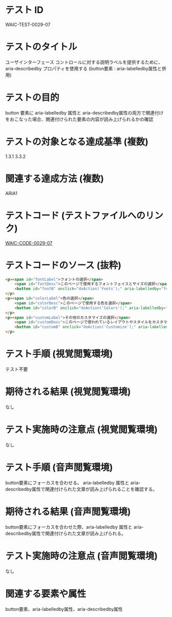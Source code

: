 

# テスト ID
WAIC-TEST-0029-07

# テストのタイトル
ユーザインターフェース コントロールに対する説明ラベルを提供するために、aria-describedby プロパティを使用する (button要素 : aria-labelledby属性と併用)

# テストの目的
button 要素に aria-labelledby 属性と aria-describedby属性の両方で関連付けをおこなった場合、関連付けられた要素の内容が読み上げられるかの確認

# テストの対象となる達成基準 (複数)
1.3.1
3.3.2

# 関連する達成方法 (複数)
ARIA1

# テストコード (テストファイルへのリンク)
[WAIC-CODE-0029-07](https://waic.github.io/as_test/WAIC-CODE/WAIC-CODE-0029-07.html)

# テストコードのソース (抜粋)
```html
<p><span id="fontLabel">フォントの選択</span>
    <span id="fontDesc">このページで使用するフォントフェイスとサイズの選択</span>
    <button id="fontB" onclick="doAction('Fonts');" aria-labelledby="fontLabel" aria-describedby="fontDesc">フォント</button>
</p>
<p><span id="colorLabel">色の選択</span>
    <span id="colorDesc">このページで使用する色を選択</span>
    <button id="colorB" onclick="doAction('Colors');" aria-labelledby="colorLabel" aria-describedby="colorDesc">色</button>
</p>
<p><span id="customLabel">その他のカスタマイズの選択</span>
    <span id="customDesc">このページで使われているレイアウトやスタイルをカスタマイズ</span>
    <button id="customB" onclick="doAction('Customize');" aria-labelledby="customLabel" aria-describedby="customDesc">カスタマイズ</button>
</p>
```
# テスト手順 (視覚閲覧環境)
テスト不要

# 期待される結果 (視覚閲覧環境)
なし

# テスト実施時の注意点 (視覚閲覧環境)
なし

# テスト手順 (音声閲覧環境)
button要素にフォーカスを合わせる。
aria-labelledby 属性と aria-describedby属性で関連付けられた文章が読み上げられることを確認する。

# 期待される結果 (音声閲覧環境)
button要素にフォーカスを合わせた際、aria-labelledby 属性と aria-describedby属性で関連付けられた文章が読み上げられる。

# テスト実施時の注意点 (音声閲覧環境)
なし

# 関連する要素や属性
button要素、aria-labelledby属性、aria-describedby属性


